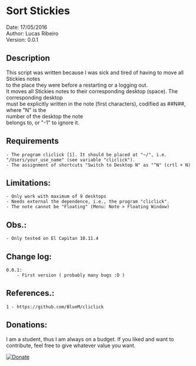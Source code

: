 # Sort Stickies

Date: 17/05/2016  
Author: Lucas Ribeiro  
Version: 0.0.1  

## Description  

This script was written because I was sick and tired of having to move all Stickies notes   
to the place they were before a restarting or a logging out.  
It moves all Stickies notes to their corresponding desktop (space). The corresponding desktop   
must be explicitly written in the note (first characters), codified as ##N##, where "N" is the   
number of the desktop the note   
belongs to, or "-1" to ignore it.  

## Requirements

	- The program cliclick [1]. It should be placed at "~/", i.e. "/Users/your_use_name" (see variable "cliclick").  
	- The assignment of shortcuts "Switch to Desktop N" as "^N" (crtl + N)  
  
## Limitations:  
	- Only work with maximum of 9 desktops  
	- Needs external the dependence, i.e., the program "cliclick".  
 	- The note cannot be "Floating" (Menu: Note > Floating Window)  

## Obs.:

	- Only tested on El Capitan 10.11.4  
  
## Change log:  

 	0.0.1:  
		- First version ( probably many bugs :D )  

## References.:  

	1 - https://github.com/BlueM/cliclick  
 
## Donations:  

  I am a student, thus I am always on a budget. If you liked and want to contribute, feel free to give whatever value you want.

[![Donate](https://img.shields.io/badge/Donate-PayPal-blue.svg?style=flat-square&maxAge=2592000)](https://www.paypal.com/cgi-bin/webscr?cmd=_donations&business=XTZP5XLUKXAB6&lc=DE&item_name=Sort%20Stickies%20Notes&currency_code=USD&bn=PP%2dDonationsBF%3abtn_donate_LG%2egif%3aNonHosted)
